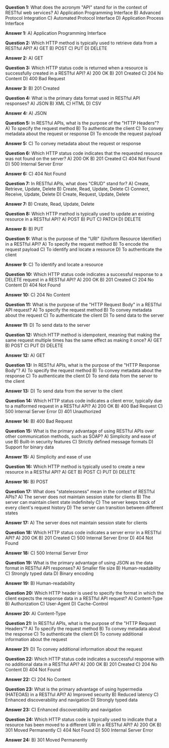**Question 1:** What does the acronym "API" stand for in the context of RESTful web services?
A) Application Programming Interface
B) Advanced Protocol Integration
C) Automated Protocol Interface
D) Application Process Interface

**Answer 1:** A) Application Programming Interface

**Question 2:** Which HTTP method is typically used to retrieve data from a RESTful API?
A) GET
B) POST
C) PUT
D) DELETE

**Answer 2:** A) GET

**Question 3:** Which HTTP status code is returned when a resource is successfully created in a RESTful API?
A) 200 OK
B) 201 Created
C) 204 No Content
D) 400 Bad Request

**Answer 3:** B) 201 Created

**Question 4:** What is the primary data format used in RESTful API responses?
A) JSON
B) XML
C) HTML
D) CSV

**Answer 4:** A) JSON

**Question 5:** In RESTful APIs, what is the purpose of the "HTTP Headers"?
A) To specify the request method
B) To authenticate the client
C) To convey metadata about the request or response
D) To encode the request payload

**Answer 5:** C) To convey metadata about the request or response

**Question 6:** Which HTTP status code indicates that the requested resource was not found on the server?
A) 200 OK
B) 201 Created
C) 404 Not Found
D) 500 Internal Server Error

**Answer 6:** C) 404 Not Found

**Question 7:** In RESTful APIs, what does "CRUD" stand for?
A) Create, Retrieve, Update, Delete
B) Create, Read, Update, Delete
C) Connect, Receive, Update, Delete
D) Create, Request, Update, Delete

**Answer 7:** B) Create, Read, Update, Delete

**Question 8:** Which HTTP method is typically used to update an existing resource in a RESTful API?
A) POST
B) PUT
C) PATCH
D) DELETE

**Answer 8:** B) PUT

**Question 9:** What is the purpose of the "URI" (Uniform Resource Identifier) in a RESTful API?
A) To specify the request method
B) To encode the request payload
C) To identify and locate a resource
D) To authenticate the client

**Answer 9:** C) To identify and locate a resource

**Question 10:** Which HTTP status code indicates a successful response to a DELETE request in a RESTful API?
A) 200 OK
B) 201 Created
C) 204 No Content
D) 404 Not Found

**Answer 10:** C) 204 No Content

**Question 11:** What is the purpose of the "HTTP Request Body" in a RESTful API request?
A) To specify the request method
B) To convey metadata about the request
C) To authenticate the client
D) To send data to the server

**Answer 11:** D) To send data to the server

**Question 12:** Which HTTP method is idempotent, meaning that making the same request multiple times has the same effect as making it once?
A) GET
B) POST
C) PUT
D) DELETE

**Answer 12:** A) GET

**Question 13:** In RESTful APIs, what is the purpose of the "HTTP Response Body"?
A) To specify the request method
B) To convey metadata about the response
C) To authenticate the client
D) To send data from the server to the client

**Answer 13:** D) To send data from the server to the client

**Question 14:** Which HTTP status code indicates a client error, typically due to a malformed request in a RESTful API?
A) 200 OK
B) 400 Bad Request
C) 500 Internal Server Error
D) 401 Unauthorized

**Answer 14:** B) 400 Bad Request

**Question 15:** What is the primary advantage of using RESTful APIs over other communication methods, such as SOAP?
A) Simplicity and ease of use
B) Built-in security features
C) Strictly defined message formats
D) Support for binary data

**Answer 15:** A) Simplicity and ease of use

**Question 16:** Which HTTP method is typically used to create a new resource in a RESTful API?
A) GET
B) POST
C) PUT
D) DELETE

**Answer 16:** B) POST

**Question 17:** What does "statelessness" mean in the context of RESTful APIs?
A) The server does not maintain session state for clients
B) The server can maintain client state indefinitely
C) The server keeps track of every client's request history
D) The server can transition between different states

**Answer 17:** A) The server does not maintain session state for clients

**Question 18:** Which HTTP status code indicates a server error in a RESTful API?
A) 200 OK
B) 201 Created
C) 500 Internal Server Error
D) 404 Not Found

**Answer 18:** C) 500 Internal Server Error

**Question 19:** What is the primary advantage of using JSON as the data format in RESTful API responses?
A) Smaller file size
B) Human-readability
C) Strongly typed data
D) Binary encoding

**Answer 19:** B) Human-readability

**Question 20:** Which HTTP header is used to specify the format in which the client expects the response data in a RESTful API request?
A) Content-Type
B) Authorization
C) User-Agent
D) Cache-Control

**Answer 20:** A) Content-Type

**Question 21:** In RESTful APIs, what is the purpose of the "HTTP Request Headers"?
A) To specify the request method
B) To convey metadata about the response
C) To authenticate the client
D) To convey additional information about the request

**Answer 21:** D) To convey additional information about the request

**Question 22:** Which HTTP status code indicates a successful response with no additional data in a RESTful API?
A) 200 OK
B) 201 Created
C) 204 No Content
D) 404 Not Found

**Answer 22:** C) 204 No Content

**Question 23:** What is the primary advantage of using hypermedia (HATEOAS) in a RESTful API?
A) Improved security
B) Reduced latency
C) Enhanced discoverability and navigation
D) Strongly typed data

**Answer 23:** C) Enhanced discoverability and navigation

**Question 24:** Which HTTP status code is typically used to indicate that a resource has been moved to a different URI in a RESTful API?
A) 200 OK
B) 301 Moved Permanently
C) 404 Not Found
D) 500 Internal Server Error

**Answer 24:** B) 301 Moved Permanently
